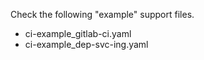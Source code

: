 Check the following "example" support files.

* ci-example_gitlab-ci.yaml
* ci-example_dep-svc-ing.yaml
